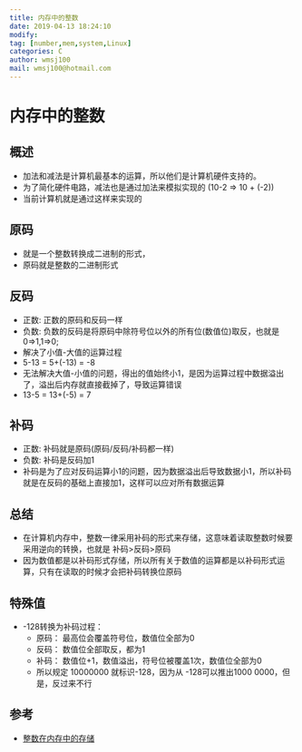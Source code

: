 ```yaml
---
title: 内存中的整数
date: 2019-04-13 18:24:10	
modify: 
tag: [number,mem,system,Linux]
categories: C
author: wmsj100
mail: wmsj100@hotmail.com
---
```


# 内存中的整数

## 概述
- 加法和减法是计算机最基本的运算，所以他们是计算机硬件支持的。
- 为了简化硬件电路，减法也是通过加法来模拟实现的 (10-2 => 10 + (-2))
- 当前计算机就是通过这样来实现的

## 原码
- 就是一个整数转换成二进制的形式，
- 原码就是整数的二进制形式

## 反码
- 正数: 正数的原码和反码一样
- 负数: 负数的反码是将原码中除符号位以外的所有位(数值位)取反，也就是0=>1,1=>0;
- 解决了小值-大值的运算过程
- 5-13 = 5+(-13) = -8
- 无法解决大值-小值的问题，得出的值始终小1，是因为运算过程中数据溢出了，溢出后内存就直接截掉了，导致运算错误
- 13-5 = 13+(-5) = 7 

## 补码
- 正数: 补码就是原码(原码/反码/补码都一样)
- 负数: 补码是反码加1
- 补码是为了应对反码运算小1的问题，因为数据溢出后导致数据小1，所以补码就是在反码的基础上直接加1，这样可以应对所有数据运算

## 总结
- 在计算机内存中，整数一律采用补码的形式来存储，这意味着读取整数时候要采用逆向的转换，也就是 补码>反码>原码
- 因为数值都是以补码形式存储，所以所有关于数值的运算都是以补码形式运算，只有在读取的时候才会把补码转换位原码

## 特殊值
- -128转换为补码过程： 
	- 原码： 最高位会覆盖符号位，数值位全部为0
	- 反码： 数值位全部取反，都为1
	- 补码： 数值位+1，数值溢出，符号位被覆盖1次，数值位全部为0
	- 所以规定 10000000 就标识-128，因为从 -128可以推出1000 0000，但是，反过来不行

## 参考
- [整数在内存中的存储](http://c.biancheng.net/cpp/html/3098.html)
